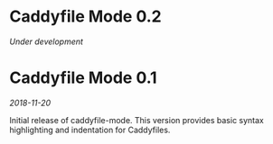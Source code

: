 # Caddyfile Mode 0.2

*Under development*


# Caddyfile Mode 0.1

*2018-11-20*

Initial release of caddyfile-mode. This version provides basic syntax
highlighting and indentation for Caddyfiles.
